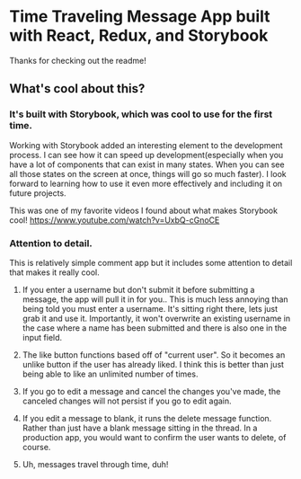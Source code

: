 # Time Traveling Message App built with React, Redux, and Storybook

Thanks for checking out the readme!

## What's cool about this?

### It's built with Storybook, which was cool to use for the first time.

Working with Storybook added an interesting element to the development process. I can see how it can speed up development(especially when you have a lot of components that can exist in many states. When you can see all those states on the screen at once, things will go so much faster). I look forward to learning how to use it even more effectively and including it on future projects. 

This was one of my favorite videos I found about what makes Storybook cool! https://www.youtube.com/watch?v=UxbQ-cGnoCE

### Attention to detail.

This is relatively simple comment app but it includes some attention to detail that makes it really cool.

1. If you enter a username but don't submit it before submitting a message, the app will pull it in for you.. This is much less annoying than being told you must enter a username. It's sitting right there, lets just grab it and use it. Importantly, it won't overwrite an existing username in the case where a name has been submitted and there is also one in the input field.

2. The like button functions based off of "current user". So it becomes an unlike button if the user has already liked. I think this is better than just being able to like an unlimited number of times.

3. If you go to edit a message and cancel the changes you've made, the canceled changes will not persist if you go to edit again. 

4. If you edit a message to blank, it runs the delete message function. Rather than just have a blank message sitting in the thread. In a production app, you would want to confirm the user wants to delete, of course.

5. Uh, messages travel through time, duh!